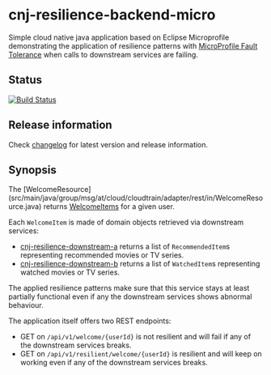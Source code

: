 # cnj-resilience-backend-micro

Simple cloud native java application based on Eclipse Microprofile demonstrating the application of resilience patterns
with [MicroProfile Fault Tolerance](https://github.com/eclipse/microprofile-fault-tolerance) when calls to downstream services are failing.

## Status

[![Build Status](https://drone.cloudtrain.aws.msgoat.eu/api/badges/msgoat/cnj-resilience-backend-micro/status.svg)](https://drone.cloudtrain.aws.msgoat.eu/msgoat/cnj-resilience-backend-micro)

## Release information

Check [changelog](changelog.md) for latest version and release information.

## Synopsis

The [WelcomeResource] (src/main/java/group/msg/at/cloud/cloudtrain/adapter/rest/in/WelcomeResource.java) returns
[WelcomeItems](src/main/java/group/msg/at/cloud/cloudtrain/core/entity/WelcomeItems.java)
for a given user.

Each `WelcomeItem` is made of domain objects retrieved via downstream services:

* [cnj-resilience-downstream-a](https://github.com/msgoat/cnj-resilience-downstream-a/blob/main/README.md) returns a list of `RecommendedItem`s representing recommended movies or TV series.
* [cnj-resilience-downstream-b](https://github.com/msgoat/cnj-resilience-downstream-b/blob/main/README.md) returns a list of `WatchedItem`s representing watched movies or TV series.

The applied resilience patterns make sure that this service stays at least partially functional even
if any the downstream services shows abnormal behaviour.

The application itself offers two REST endpoints:

* GET on `/api/v1/welcome/{userId}` is not resilient and will fail if any of the downstream services breaks.
* GET on `/api/v1/resilient/welcome/{userId}` is resilient and will keep on working even if any of the downstream services breaks.